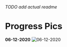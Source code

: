_TODO add actual readme_

# Progress Pics
**06-12-2020**
![06-12-2020](https://i.imgur.com/InDACeb.gif)
